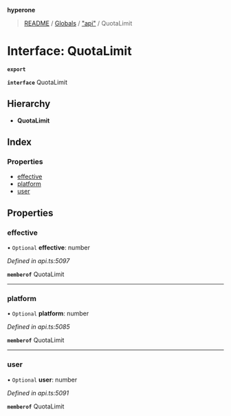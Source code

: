 **hyperone**

> [README](../README.md) / [Globals](../globals.md) / ["api"](../modules/_api_.md) / QuotaLimit

# Interface: QuotaLimit

**`export`** 

**`interface`** QuotaLimit

## Hierarchy

* **QuotaLimit**

## Index

### Properties

* [effective](_api_.quotalimit.md#effective)
* [platform](_api_.quotalimit.md#platform)
* [user](_api_.quotalimit.md#user)

## Properties

### effective

• `Optional` **effective**: number

*Defined in api.ts:5097*

**`memberof`** QuotaLimit

___

### platform

• `Optional` **platform**: number

*Defined in api.ts:5085*

**`memberof`** QuotaLimit

___

### user

• `Optional` **user**: number

*Defined in api.ts:5091*

**`memberof`** QuotaLimit

